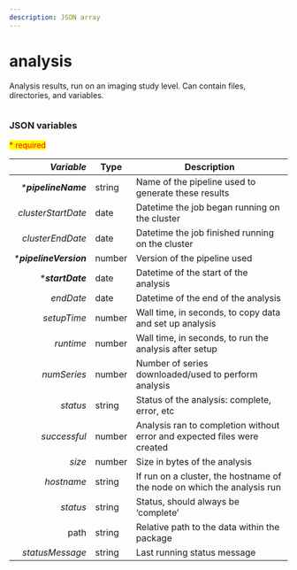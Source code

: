 ```yaml
---
description: JSON array
---
```


# analysis

Analysis results, run on an imaging study level. Can contain files, directories, and variables.

<figure><img src="https://mermaid.ink/img/pako:eNqVk81q6zAQhV8lTAk4YAcnuImjQlftplxauN0VQ5lG40St_5BkbnxD3r2SHTlx2kXrhXVG-o5HOkZ7WJecgMFGYrUd_fmbFCPzyLLU3sPz02OrJkFwy1GjZ1-TmxNi5l8rXH_ghjwnLtYrUVEmClJery4I2lUkRU6FVt6ZdpTtaShVv73T2iBOuHVXW0bXXJhOx_EbIidUtTSIE98wXNYb5bXvfrX7oG1htmc7tMPXZSwwa5RQnhM90hqCqQkEJeYqFRl5nXTIeHyC7KEtogaRj8dn-VjsVHbwqR61ExPn67Nvd3AsOo-rLhzuANbgdGdw1cDQH0E3GY367VsmY1dpmvomJVl-UMBRbVFKbNh8aBp0-Y3xIoXfWAdR_MR4tPX_8Ceec-d5eK2PrsPQ75zsKoqiow7-Ca63LKp24ENOMkfBzS3d228loLeUUwLMSE4p1plOICkOBq0rkz3dc6FLCSzFTJEPWOvyuSnWwLSsyUF3As2lz3uqwuKlLAc1sD3sgIU-NMDm4WK6iKNlvIhny3m8iuKDD_9bRzhddU98vZrNFvM4PnwC8QZ2zQ?type=png" alt=""><figcaption></figcaption></figure>

### JSON variables

<mark style="color:red;">\* required</mark>

|          _**Variable**_ | **Type** | **Description**                                                          |
| ----------------------: | -------- | ------------------------------------------------------------------------ |
|    _\***pipelineName**_ | string   | Name of the pipeline used to generate these results                      |
|      _clusterStartDate_ | date     | Datetime the job began running on the cluster                            |
|        _clusterEndDate_ | date     | Datetime the job finished running on the cluster                         |
| _\***pipelineVersion**_ | number   | Version of the pipeline used                                             |
|       _\***startDate**_ | date     | Datetime of the start of the analysis                                    |
|               _endDate_ | date     | Datetime of the end of the analysis                                      |
|             _setupTime_ | number   | Wall time, in seconds, to copy data and set up analysis                  |
|               _runtime_ | number   | Wall time, in seconds, to run the analysis after setup                   |
|             _numSeries_ | number   | Number of series downloaded/used to perform analysis                     |
|                _status_ | string   | Status of the analysis: complete, error, etc                             |
|            _successful_ | number   | Analysis ran to completion without error and expected files were created |
|                  _size_ | number   | Size in bytes of the analysis                                            |
|              _hostname_ | string   | If run on a cluster, the hostname of the node on which the analysis run  |
|                _status_ | string   | Status, should always be ‘complete’                                      |
|                    path | string   | Relative path to the data within the package                             |
|         _statusMessage_ | string   | Last running status message                                              |
